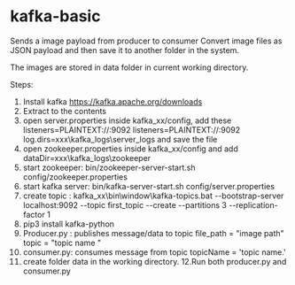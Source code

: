 # kafka-basic
Sends a image payload from producer to consumer
Convert image files as JSON payload and then save it to another folder in the system.

The images are stored in data folder in current working directory.


Steps:
1. Install kafka https://kafka.apache.org/downloads
2. Extract to the contents
3. open server.properties inside kafka_xx/config,
 add these listeners=PLAINTEXT://:9092
           listeners=PLAINTEXT://:9092
           log.dirs=xxx\kafka_logs\server_logs
  and save the file
4. open zookeeper.properties inside kafka_xx/config
and add dataDir=xxx\kafka_logs\zookeeper
5. start zookeeper: bin/zookeeper-server-start.sh config/zookeeper.properties
6. start kafka server: bin/kafka-server-start.sh config/server.properties
7. create topic : kafka_xx\bin\window\kafka-topics.bat --bootstrap-server localhost:9092 --topic first_topic --create --partitions 3 --replication-factor 1
8. pip3 install kafka-python
9. Producer.py : publishes message/data to topic
   file_path = "image path"
   topic = "topic name "
10. consumer.py: consumes message from topic 
    topicName = 'topic name.'
11. create folder data in the working directory.
12.Run both producer.py and consumer.py


  

